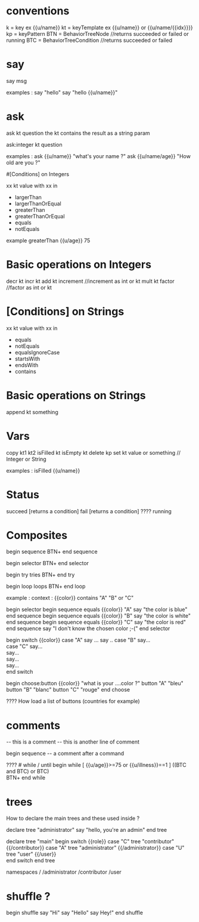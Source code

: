 # conventions
k = key 			ex {{u/name}}
kt = keyTemplate  	ex {{u/name}} or {{u/name/{{idx}}}}
kp = keyPattern
BTN = BehaviorTreeNode  //returns succeeded or failed or running
BTC = BehaviorTreeCondition //returns succeeded or failed

# say
say msg 

examples : 
say "hello"
say "hello {{u/name}}"

# ask
ask kt question
the kt contains the result as a string param

ask:integer kt question

examples : 
ask {{u/name}} "what's your name ?"
ask {{u/name/age}} "How old are you ?"

#[Conditions] on Integers

xx kt value
with xx in  
- largerThan
- largerThanOrEqual
- greaterThan
- greaterThanOrEqual
- equals 
- notEquals

example 
greaterThan {{u/age}} 75

# Basic operations on Integers

decr kt
incr kt
add kt increment   //increment as int or kt
mult kt factor     //factor as int or kt

# [Conditions] on Strings

xx kt value
with xx in  
- equals
- notEquals
- equalsIgnoreCase
- startsWith
- endsWith
- contains

# Basic operations on Strings

append kt something

# Vars
copy kt1 kt2
isFilled kt
isEmpty kt
delete kp 
set kt value or something  // Integer or String

examples : 
isFilled {{u/name}}

# Status
succeed [returns a condition]
fail [returns a condition]
???? running 

# Composites 

begin sequence 
	BTN+
end sequence
	
begin selector 
	BTN+
end selector

begin try tries
	BTN+
end try

begin loop  loops
	BTN+
end loop


example :
context : {{color}} contains "A" "B" or "C"

begin selector 
	begin sequence 
		equals {{color}} "A"
		say "the color is blue"
	end sequence
	begin sequence
		equals {{color}} "B"
		say "the color is white"
	end sequence
	begin sequence
		equals {{color}} "C"
		say "the color is red"
	end sequence
	say "I don't know the chosen color ;-("
end selector

begin switch {{color}}
	case "A"
		say ...	
		say ..
	case "B"
		say...	
	case "C"
		say...	
	say...	
	say...	
	say...	
end switch

begin choose:button {{color}} "what is your ....color ?" 
	button "A" "bleu" 
	button "B" "blanc"
	button "C" "rouge"
end choose

???? How load a list of buttons (countries for example) 

# comments
-- this is a comment 
-- this is another line of comment

begin sequence -- a comment after a command
 
???? # while / until
begin while [ {{u/age}}>=75 or {{u/illness}}==1 ]
	((BTC and BTC) or BTC)  
	BTN+
end while 
	

# trees
How to declare the main trees and these used inside ?

declare tree "administrator"
	say "hello, you're an admin"
end tree

declare tree "main"
	begin switch {{role}}
		case "C"
			tree "contributor" {{/contributor}}
		case "A"
			tree "administrator" {{/administrator}}
		case "U"
			tree "user" {{/user}} 	
	end switch 
end tree

namespaces
/
/administrator
/contributor 
/user

# shuffle ?

begin shuffle
	say "Hi"
	say "Hello"
	say  Hey!"
end shuffle